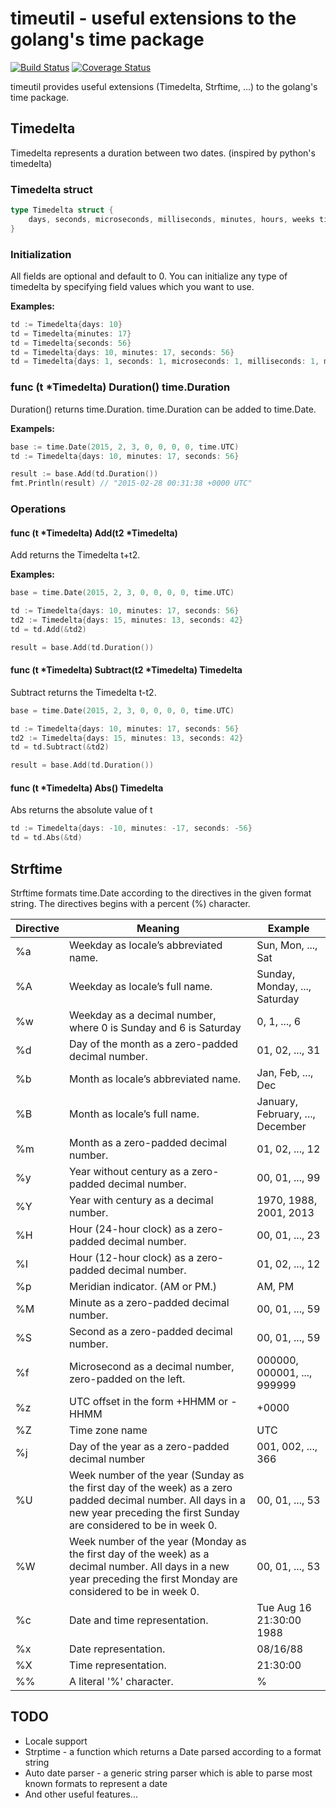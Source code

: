 # timeutil - useful extensions to the golang's time package
[![Build Status](https://travis-ci.org/leekchan/timeutil.svg?branch=master)](https://travis-ci.org/leekchan/timeutil)
[![Coverage Status](https://coveralls.io/repos/leekchan/timeutil/badge.svg?branch=master&service=github)](https://coveralls.io/github/leekchan/timeutil?branch=master)

timeutil provides useful extensions (Timedelta, Strftime, ...) to the golang's time package.

## Timedelta

Timedelta represents a duration between two dates. (inspired by python's timedelta)

### Timedelta struct

```Go
type Timedelta struct {
    days, seconds, microseconds, milliseconds, minutes, hours, weeks time.Duration
}
```

### Initialization

All fields are optional and default to 0. You can initialize any type of timedelta by specifying field values which you want to use.

**Examples:**

```Go
td := Timedelta{days: 10}
td = Timedelta{minutes: 17}
td = Timedelta{seconds: 56}
td = Timedelta{days: 10, minutes: 17, seconds: 56}
td = Timedelta{days: 1, seconds: 1, microseconds: 1, milliseconds: 1, minutes: 1, hours: 1, weeks: 1}
```

### func (t *Timedelta) Duration() time.Duration

Duration() returns time.Duration. time.Duration can be added to time.Date.

**Exampels:**

```Go
base := time.Date(2015, 2, 3, 0, 0, 0, 0, time.UTC)
td := Timedelta{days: 10, minutes: 17, seconds: 56}

result := base.Add(td.Duration())
fmt.Println(result) // "2015-02-28 00:31:38 +0000 UTC"
```

### Operations

#### func (t *Timedelta) Add(t2 *Timedelta)

Add returns the Timedelta t+t2.

**Examples:**

```Go
base = time.Date(2015, 2, 3, 0, 0, 0, 0, time.UTC)

td := Timedelta{days: 10, minutes: 17, seconds: 56}
td2 := Timedelta{days: 15, minutes: 13, seconds: 42}
td = td.Add(&td2)

result = base.Add(td.Duration())
```

#### func (t *Timedelta) Subtract(t2 *Timedelta) Timedelta

Subtract returns the Timedelta t-t2.

```Go
base = time.Date(2015, 2, 3, 0, 0, 0, 0, time.UTC)

td := Timedelta{days: 10, minutes: 17, seconds: 56}
td2 := Timedelta{days: 15, minutes: 13, seconds: 42}
td = td.Subtract(&td2)

result = base.Add(td.Duration())
```

#### func (t *Timedelta) Abs() Timedelta

Abs returns the absolute value of t

```Go
td := Timedelta{days: -10, minutes: -17, seconds: -56}
td = td.Abs(&td)
```


## Strftime

Strftime formats time.Date according to the directives in the given format string. The directives begins with a percent (%) character.


Directive | Meaning | Example
-- | ------------------------------------- | ------------
%a | Weekday as locale’s abbreviated name. | Sun, Mon, ..., Sat
%A | Weekday as locale’s full name.     | Sunday, Monday, ..., Saturday 
%w | Weekday as a decimal number, where 0 is Sunday and 6 is Saturday | 0, 1, ..., 6     
%d | Day of the month as a zero-padded decimal number. | 01, 02, ..., 31 
%b | Month as locale’s abbreviated name. | Jan, Feb, ..., Dec
%B | Month as locale’s full name. | January, February, ..., December
%m | Month as a zero-padded decimal number. | 01, 02, ..., 12
%y | Year without century as a zero-padded decimal number. | 00, 01, ..., 99
%Y | Year with century as a decimal number. |   1970, 1988, 2001, 2013
%H | Hour (24-hour clock) as a zero-padded decimal number. | 00, 01, ..., 23
%I | Hour (12-hour clock) as a zero-padded decimal number. | 01, 02, ..., 12 
%p | Meridian indicator. (AM or PM.) | AM, PM
%M | Minute as a zero-padded decimal number. | 00, 01, ..., 59
%S | Second as a zero-padded decimal number. | 00, 01, ..., 59
%f | Microsecond as a decimal number, zero-padded on the left. | 000000, 000001, ..., 999999
%z | UTC offset in the form +HHMM or -HHMM | +0000
%Z | Time zone name | UTC
%j | Day of the year as a zero-padded decimal number | 001, 002, ..., 366
%U | Week number of the year (Sunday as the first day of the week) as a zero padded decimal number. All days in a new year preceding the first Sunday are considered to be in week 0. | 00, 01, ..., 53 
%W | Week number of the year (Monday as the first day of the week) as a decimal number. All days in a new year preceding the first Monday are considered to be in week 0.   | 00, 01, ..., 53
%c | Date and time representation. | Tue Aug 16 21:30:00 1988
%x | Date representation. | 08/16/88
%X | Time representation. | 21:30:00
%% | A literal '%' character. | %


## TODO

* Locale support
* Strptime - a function which returns a Date parsed according to a format string
* Auto date parser - a generic string parser which is able to parse most known formats to represent a date
* And other useful features...